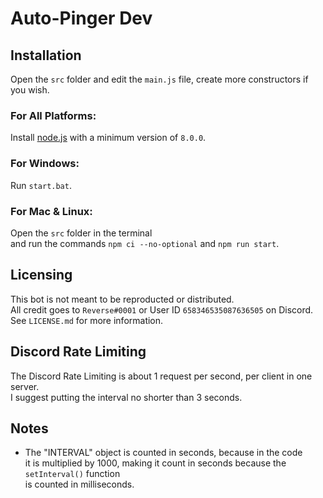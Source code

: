 # Auto-Pinger Dev
## Installation
Open the `src` folder and edit the `main.js` file, create more constructors if you wish.
### For All Platforms:
Install [node.js](https://nodejs.org/en/download/) with a minimum version of `8.0.0`.
### For Windows:
Run `start.bat`.
### For Mac & Linux:
Open the `src` folder in the terminal\
and run the commands `npm ci --no-optional` and `npm run start`.
## Licensing
This bot is not meant to be reproducted or distributed.\
All credit goes to `Reverse#0001` or User ID `658346535087636505` on Discord.\
See `LICENSE.md` for more information.
## Discord Rate Limiting
The Discord Rate Limiting is about 1 request per second, per client in one server.\
I suggest putting the interval no shorter than 3 seconds.
## Notes
- The "INTERVAL" object is counted in seconds, because in the code\
it is multiplied by 1000, making it count in seconds because the `setInterval()` function\
is counted in milliseconds.